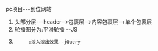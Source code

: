 pc项目---到位网站
1. 头部分层---header-->包裹层-->内容包裹层-->单个包裹层
2. 轮播图分为:平滑轮播 --JS
3.          :淡入淡出效果--jQuery
         